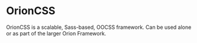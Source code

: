 # OrionCSS
OrionCSS is a scalable, Sass-based, OOCSS framework. Can be used alone or as part of the larger Orion Framework.
